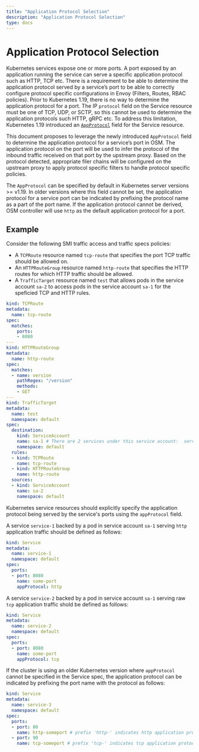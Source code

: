 ```yaml
---
title: "Application Protocol Selection"
description: "Application Protocol Selection"
type: docs
---
```


# Application Protocol Selection

Kubernetes services expose one or more ports. A port exposed by an application running the service can serve a specific application protocol such as HTTP, TCP etc. There is a requirement to be able to determine the application protocol served by a service’s port to be able to correctly configure protocol specific configurations in Envoy (Filters, Routes, RBAC policies). Prior to Kubernetes 1.19, there is no way to determine the application protocol for a port. The IP `protocol` field on the Service resource must be one of TCP, UDP, or SCTP, so this cannot be used to determine the application protocols such HTTP, gRPC etc. To address this limitation, Kubernetes 1.19 introduced an [`AppProtocol`](https://kubernetes.io/docs/concepts/services-networking/service/#application-protocol) field for the Service resource.

This document proposes to leverage the newly introduced `AppProtocol` field to determine the application protocol for a service’s port in OSM. The application protocol on the port will be used to infer the protocol of the inbound traffic received on that port by the upstream proxy. Based on the protocol detected, appropriate filer chains will be configured on the upstream proxy to apply protocol specific filters to handle protocol specific policies.

The `AppProtocol` can be specified by default in Kubernetes server versions >= v1.19. In older versions where this field cannot be set, the application protocol for a service port can be indicated by prefixing the protocol name as a part of the port name. If the application protocol cannot be derived,  OSM controller will use `http` as the default application protocol for a port.


## Example

Consider the following SMI traffic access and traffic specs policies:
- A `TCPRoute` resource named `tcp-route` that specifies the port TCP traffic should be allowed on.
- An `HTTPRouteGroup` resource named `http-route` that specifies the HTTP routes for which HTTP traffic should be allowed.
- A `TrafficTarget` resource named `test` that allows pods in the service account `sa-2` to access pods in the service account `sa-1` for the speficied TCP and HTTP rules.

```yaml
kind: TCPRoute
metadata:
  name: tcp-route
spec:
  matches:
    ports:
    - 8080
---
kind: HTTPRouteGroup
metadata:
  name: http-route
spec:
  matches:
  - name: version
    pathRegex: "/version"
    methods:
    - GET
---
kind: TrafficTarget
metadata:
  name: test
  namespace: default
spec:
  destination:
    kind: ServiceAccount
    name: sa-1 # There are 2 services under this service account:  service-1 and service-2
    namespace: default
  rules:
  - kind: TCPRoute
    name: tcp-route
  - kind: HTTPRouteGroup
    name: http-route
  sources:
  - kind: ServiceAccount
    name: sa-2
    namespace: default
```

Kubernetes service resources should explicitly specify the application protocol being served by the service's ports using the `appProtocol` field.

A service `service-1` backed by a pod in service account `sa-1` serving `http` application traffic should be defined as follows:

```yaml
kind: Service
metadata:
  name: service-1
  namespace: default
spec:
  ports:
  - port: 8080
    name: some-port
    appProtocol: http
```

A service `service-2` backed by a pod in service account `sa-1` serving raw `tcp` application traffic shold be defined as follows:

```yaml
kind: Service
metadata:
  name: service-2
  namespace: default
spec:
  ports:
  - port: 8080
    name: some-port
    appProtocol: tcp
```

If the cluster is using an older Kubernetes version where `appProtocol` cannot be specified in the Service spec, the application protocol can be indicated by prefixing the port name with the protocol as follows:

```yaml
kind: Service
metadata:
  name: service-3
  namespace: default
spec:
  ports:
  - port: 80
    name: http-someport # prefix 'http-' indicates http application protocol
  - port: 90
    name: tcp-someport # prefix 'tcp-' indicates tcp application protocol
```